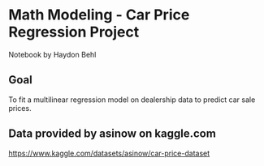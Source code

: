 # Math Modeling - Car Price Regression Project
Notebook by Haydon Behl

## Goal
To fit a multilinear regression model on dealership data to predict car sale prices.

## Data provided by asinow on kaggle.com
https://www.kaggle.com/datasets/asinow/car-price-dataset